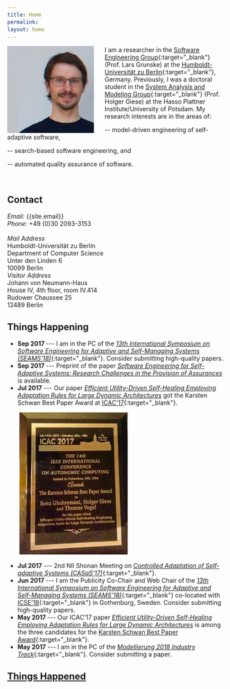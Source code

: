 ```yaml
---
title: Home
permalink:
layout: home
---
```



<img src="/assets/img/tom.jpg" alt="Me" style="width: 200px; float: left; margin-top: 0em; margin-left: 0em; margin-right: 25px;"/>

I am a researcher in the [Software Engineering Group](https://www.informatik.hu-berlin.de/en/forschung-en/gebiete/se){:target="_blank"} (Prof. Lars Grunske) at the [Humboldt-Universität zu Berlin](https://www.hu-berlin.de/en){:target="_blank"}, Germany.
Previously, I was a doctoral student in the [System Analysis and Modeling Group](https://hpi.de/en/giese/){:target="_blank"} (Prof. Holger Giese) at the Hasso Plattner Institute/University of Potsdam.
My research interests are in the areas of:

-- model-driven engineering of self-adaptive software,

-- search-based software engineering, and

-- automated quality assurance of software.


<br />

## Contact

<section class="vcard">
    <div>
    <em>Email:</em> {{site.email}}  <br />
    <em>Phone:</em> +49 (0)30 2093-3153  <br /> <br />
    </div>
    <div class="contactleft">
    <em>Mail Address</em> <br />
    Humboldt-Universität zu Berlin <br />
    Department of Computer Science <br />
    Unter den Linden 6 <br />
    10099 Berlin
    </div>
    <div class="contactright">
    <em>Visitor Address</em> <br />
    Johann von Neumann-Haus <br />
    House IV, 4th floor, room IV.414 <br />
    Rudower Chaussee 25 <br />
    12489 Berlin
    </div>
</section>


## Things Happening

* __Sep 2017__ --- I am in the PC of the [_13th International Symposium on Software Engineering for Adaptive and Self-Managing Systems (SEAMS'18)_](http://2018.seams-symposia.org){:target="_blank"}. Consider submitting high-quality papers.
* __Sep 2017__ --- Preprint of the paper [_Software Engineering for Self-Adaptive Systems: Research Challenges in the Provision of Assurances_](publications/2017-SEFSAS3a) is available.
* __Jul 2017__ --- Our paper [_Efficient Utility-Driven Self-Healing Employing Adaptation Rules for Large Dynamic Architectures_](publications/2017-ICAC) got the Karsten Schwan Best Paper Award at [ICAC'17](http://icac2017.ece.ohio-state.edu/){:target="_blank"}.

<img src="/assets/img/icac17_best_paper_award.png" alt="Me" style="width: 250px; margin-top: 0em; margin-left: 2em; margin-right: 25px;"/>

* __Jul 2017__ --- 2nd NII Shonan Meeting on [_Controlled Adaptation of Self-adaptive Systems (CASaS'17)_](http://shonan.nii.ac.jp/seminar/110/){:target="_blank"}.
* __Jun 2017__ --- I am the Publicity Co-Chair and Web Chair of the [_13th International Symposium on Software Engineering for Adaptive and Self-Managing Systems (SEAMS'18)_](http://2018.seams-symposia.org){:target="_blank"} co-located with [ICSE'18](http://www.icse2018.org){:target="_blank"} in Gothenburg, Sweden. Consider submitting high-quality papers.
* __May 2017__ --- Our ICAC'17 paper [_Efficient Utility-Driven Self-Healing Employing Adaptation Rules for Large Dynamic Architectures_](publications/2017-ICAC) is among the three candidates for the [Karsten Schwan Best Paper Award](http://icac2017.ece.ohio-state.edu/program/program/){:target="_blank"}.
* __May 2017__ --- I am in the PC of the [_Modellierung 2018 Industry Track_](http://modellierung2018.org/call/praxisforum-aufruf/){:target="_blank"}. Consider submitting a paper.

## [Things Happened](pastnews)



<!--
<div class="blog">
    <ul>
        {% for post in site.posts %}
        <li>
            <span class="date">{{ post.date | date: '%Y %b %d' }}</span> - <a href="{{ post.url }}">{{ post.title }}</a>
        </li>
        {% endfor %}
    </ul>
</div>
-->
